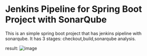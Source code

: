 # Jenkins Pipeline for Spring Boot Project with SonarQube

This is an simple spring boot project that has jenkins pipeline with sonarqube.
It has 3 stages: checkout,build,sonarqube analysis.

result:
![image](https://github.com/Indumathi29062000/sonarqube-springboot/assets/77050907/40964811-ba1b-4472-8117-fd566721cdf8)





